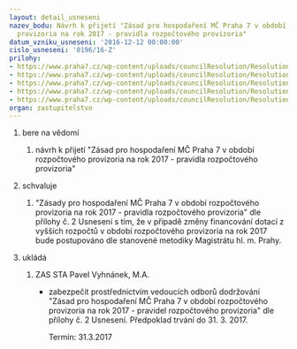 ```yaml
---
layout: detail_usneseni
nazev_bodu: Návrh k přijetí "Zásad pro hospodaření MČ Praha 7 v období rozpočtového
  provizoria na rok 2017 - pravidla rozpočtového provizoria"
datum_vzniku_usneseni: '2016-12-12 00:00:00'
cislo_usneseni: '0196/16-Z'
prilohy:
- https://www.praha7.cz/wp-content/uploads/councilResolution/Resolutions/27503/export/Prilohac1Duvodovazprava~145314.doc
- https://www.praha7.cz/wp-content/uploads/councilResolution/Resolutions/27503/export/Prilohac2Zasadyhospodarenivobdobirozpoctovehoprovizoriaprorok2017~145313.doc
- https://www.praha7.cz/wp-content/uploads/councilResolution/Resolutions/27503/export/Prilohac3MesicnicastkaNIVvobdobiprovizoria2017~145312.xlsx
- https://www.praha7.cz/wp-content/uploads/councilResolution/Resolutions/27503/export/usnRMC121216~145311.pdf
- https://www.praha7.cz/wp-content/uploads/councilResolution/Resolutions/27503/export/export~301431.pdf
organ: zastupitelstvo
---
```

<ol class="urzList_view" id="urzList">
<li class="urzClass1" id=""><span name="1">bere na vědomí</span> 
<ol class="urzOlClass">
<li class="urzClass2" style="TEXT-ALIGN: left" id=""><span><p>návrh k přijetí "Zásad pro hospodaření MČ Praha 7 v období rozpočtového provizoria na rok 2017 - pravidla rozpočtového provizoria"</p></span></li></ol></li>
<li class="urzClass1" id=""><span name="24">schvaluje</span> 
<ol class="urzOlClass">
<li class="urzClass2" style="TEXT-ALIGN: left" id=""><span><p>"Zásady pro hospodaření MČ Praha 7 v období rozpočtového provizoria na rok 2017 - pravidla rozpočtového provizoria" dle přílohy č. 2 Usnesení s tím, že v případě změny financování dotací z vyšších rozpočtů v období rozpočtového provizoria na rok 2017 bude postupováno dle stanovené metodiky Magistrátu hl. m. Prahy.</p></span></li></ol></li><li class="urzClass1" id="urzUkoly"><span name="1">ukládá</span><ol class="urzOlClass"><li class="urzClass2"><span><p>ZAS STA Pavel Vyhnánek, M.A.</p></span><ul class="urzUlClass"><li class="urzClass3"><span><p>zabezpečit prostřednictvím vedoucích odborů dodržování "Zásad pro hospodaření MČ Praha 7 v období rozpočtového provizoria na rok 2017 - pravidel rozpočtového provizoria" dle přílohy č. 2 Usnesení. Předpoklad trvání do 31. 3. 2017.</p></span><span class="urzUkolTermin">  Termín:&nbsp;31.3.2017</span></li></ul></li></ol></li>
</ol>